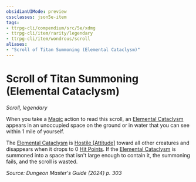 ```yaml
---
obsidianUIMode: preview
cssclasses: json5e-item
tags:
- ttrpg-cli/compendium/src/5e/xdmg
- ttrpg-cli/item/rarity/legendary
- ttrpg-cli/item/wondrous/scroll
aliases: 
- "Scroll of Titan Summoning (Elemental Cataclysm)"
---
```

# Scroll of Titan Summoning (Elemental Cataclysm)
*Scroll, legendary*  


When you take a [Magic](actions.md#Magic) action to read this scroll, an [Elemental Cataclysm](elemental-cataclysm-xmm.md) appears in an unoccupied space on the ground or in water that you can see within 1 mile of yourself.

The [Elemental Cataclysm](elemental-cataclysm-xmm.md) is [Hostile [Attitude]](hostile-attitude-xphb.md) toward all other creatures and disappears when it drops to 0 [Hit Points](hit-points-xphb.md). If the [Elemental Cataclysm](elemental-cataclysm-xmm.md) is summoned into a space that isn't large enough to contain it, the summoning fails, and the scroll is wasted.

*Source: Dungeon Master's Guide (2024) p. 303*